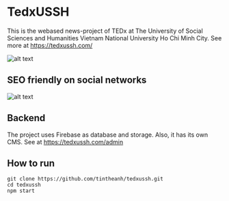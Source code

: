 # TedxUSSH
This is the webased news-project of TEDx at The University of Social Sciences and Humanities Vietnam National University Ho Chi Minh City. See more at https://tedxussh.com/

![alt text](https://i.imgur.com/pgdWkrP.png)

## SEO friendly on social networks
![alt text](https://i.imgur.com/Lva8PBj.png)

## Backend
The project uses Firebase as database and storage. Also, it has its own CMS. See at https://tedxussh.com/admin

## How to run
```
git clone https://github.com/tintheanh/tedxussh.git
cd tedxussh
npm start
```